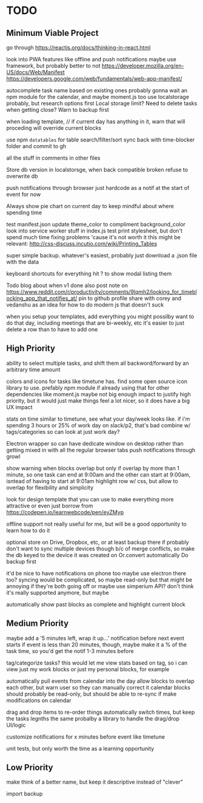 # TODO

## Minimum Viable Project

go through https://reactjs.org/docs/thinking-in-react.html

look into PWA features like offline and push notifications
	maybe use framework, but probably better to not
	https://developer.mozilla.org/en-US/docs/Web/Manifest
	https://developers.google.com/web/fundamentals/web-app-manifest/


autocomplete task name based on existing ones
probably gonna wait an npm module for the calendar, and maybe moment.js too
use localstorage probably, but research options first
	Local storage limit? Need to delete tasks when getting close? Warn to backup first

when loading template, // if current day has anything in it, warn that will proceding will override current blocks

use npm `datatables` for table search/filter/sort
sync back with time-blocker folder and commit to gh

all the stuff in comments in other files

Store db version in localstorsge, when back compatible broken refuse to overwrite db

push notifications through browser
	just hardcode as a notif at the start of event for now

Always show pie chart on current day to keep mindful about where spending time

test manifest.json
	update theme_color to compliment background_color
look into service worker stuff in index.js
test print stylesheet, but don't spend much time fixing problems 'cause it's not worth it
	this might be relevant: http://css-discuss.incutio.com/wiki/Printing_Tables

super simple backup. whatever's easiest, probably just download a .json file with the data

keyboard shortcuts for everything
	hit ? to show modal listing them 

Todo blog about when v1 done
also post note on https://www.reddit.com/r/productivity/comments/9lqmh2/looking_for_timeblocking_app_that_notifies_at/
pin to github profile
share with corey and vedanshu as an idea for how to do modern js that doesn't suck

when you setup your templates, add everything you might possilby want to do that day, including meetings that are bi-weekly, etc
	it's easier to just delete a row than to have to add one


## High Priority

ability to select multiple tasks, and shift them all backword/forward by an arbitrary time amount

colors and icons for tasks like timetune has. find some open source icon library to use. prefably npm module if already using that for other dependencies like moment.js
	maybe not big enough impact to justify high priority, but it would just make things feel a lot nicer, so it does have a big UX impact

stats on time
	similar to timetune, see what your day/week looks like. if i'm spending 3 hours or 25% of work day on slack/p2, that's bad
	combine w/ tags/categories so can look at just work day?

Electron wrapper so can have dedicate window on desktop rather than getting mixed in with all the regular browser tabs
	push notifications through growl


show warning when blocks overlap
	but only if overlap by more than 1 minute, so one task can end at 9:00am and the other can start at 9:00am, isntead of having to start at 9:01am
	highlight row w/ css, but allow to overlap for flexibility and simplicity 

look for design template that you can use to make everything more attractive
	or even just borrow from https://codepen.io/learnwebcode/pen/eyZMyp

offline support
	not really useful for me, but will be a good opportunity to learn how to do it

optional store on Drive, Dropbox, etc, or at least backup there if
	probably don't want to sync multiple devices though b/c of merge conflicts, so make the db keyed to the device it was created on
Or.convert automatically
Do backup first

it'd be nice to have notifications on phone too
	maybe use electron there too?
syncing would be complicated, so maybe read-only
but that might be annoying if they're both going off
or maybe use simperium API? don't think it's really supported anymore, but maybe


automatically show past blocks as complete and highlight current block


## Medium Priority

maybe add a '5 minutes left, wrap it up...' notification before next event starts
	if event is less than 20 minutes, though, maybe make it a % of the task time, so you'd get the notif 1-3 minutes before 

tag/categorize tasks?
	this would let me view stats based on tag, so i can view just my work blocks or just my personal blocks, for example

automatically pull events from calendar into the day
	allow blocks to overlap each other, but warn user so they can manually correct it
	calendar blocks should probably be read-only, but should be able to re-sync if make modifications on calendar

drag and drop items to re-order things
	automatically switch times, but keep the tasks legnths the same
	probalby a library to handle the drag/drop UI/logic

customize notifications for x minutes before event like timetune

unit tests, but only worth the time as a learning opportunity


## Low Priority

make think of a better name, but keep it descriptive instead of "clever"

import backup
